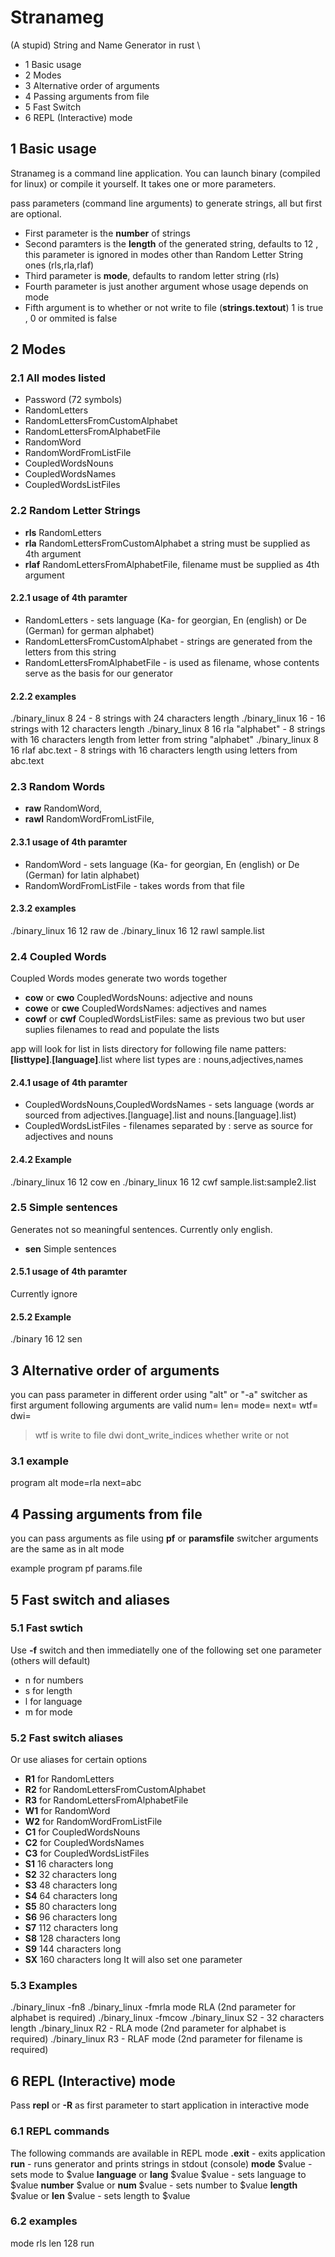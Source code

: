 # Stranameg
(A stupid) String and Name Generator in rust \

+ 1 Basic usage
+ 2 Modes
+ 3 Alternative order of arguments
+ 4 Passing arguments from file
+ 5 Fast Switch 
+ 6 REPL (Interactive) mode
## 1 Basic usage
Stranameg is a command line application.
You can launch binary (compiled for linux) or compile it yourself.
It takes one or more parameters.

pass parameters (command line arguments) to generate strings, all but first are optional.
- First parameter is the **number** of strings
- Second paramters is the **length** of the generated string, defaults to 12 , this parameter is ignored in modes other than Random Letter String ones (rls,rla,rlaf)
- Third parameter is **mode**, defaults to random letter string (rls)
- Fourth parameter is just another argument whose usage depends on mode
- Fifth argument is to whether or not write to file (**strings.textout**) 1 is true , 0 or ommited is false

## 2 Modes

### 2.1 All modes listed
- Password (72 symbols)
- RandomLetters
- RandomLettersFromCustomAlphabet
- RandomLettersFromAlphabetFile
- RandomWord
- RandomWordFromListFile
- CoupledWordsNouns
- CoupledWordsNames
- CoupledWordsListFiles

### 2.2 Random Letter Strings
- **rls**  RandomLetters
- **rla**  RandomLettersFromCustomAlphabet a string must be supplied as 4th argument
- **rlaf**  RandomLettersFromAlphabetFile, filename must be supplied as 4th argument
#### 2.2.1 usage of 4th paramter
- RandomLetters - sets language (Ka- for georgian, En (english) or De (German) for german alphabet)
- RandomLettersFromCustomAlphabet - strings are generated from the letters from this string
- RandomLettersFromAlphabetFile - is used as filename, whose contents serve as the basis for our generator

#### 2.2.2 examples
./binary_linux 8 24  - 8 strings with 24 characters length
./binary_linux 16  - 16 strings with 12 characters length
./binary_linux 8 16 rla "alphabet" - 8 strings with 16 characters length from letter from string "alphabet"
./binary_linux 8 16 rlaf abc.text - 8 strings with 16 characters length using letters from abc.text

### 2.3 Random Words
- **raw**  RandomWord,
- **rawl**  RandomWordFromListFile,
#### 2.3.1 usage of 4th paramter
- RandomWord - sets language (Ka- for georgian, En (english) or De (German) for latin alphabet)
- RandomWordFromListFile - takes words from that file

#### 2.3.2 examples
./binary_linux 16 12 raw de
./binary_linux 16 12 rawl sample.list

### 2.4 Coupled Words
Coupled Words modes generate two words together
- **cow** or **cwo**  CoupledWordsNouns: adjective and nouns
- **cowe** or **cwe** CoupledWordsNames: adjectives and names
- **cowf** or **cwf** CoupledWordsListFiles: same as previous two but user suplies filenames to read and populate the lists

app will look for list in lists directory for following file name patters: **\[listtype\]**.**\[language\]**.list
where list types are : nouns,adjectives,names
#### 2.4.1 usage of 4th paramter
- CoupledWordsNouns,CoupledWordsNames - sets language (words ar sourced from adjectives.[language].list and nouns.[language].list)
- CoupledWordsListFiles - filenames separated by : serve as source for adjectives and nouns

#### 2.4.2 Example
./binary_linux 16 12 cow en
./binary_linux 16 12 cwf sample.list:sample2.list

### 2.5 Simple sentences
Generates not so meaningful sentences. Currently only english.

- **sen** Simple sentences

#### 2.5.1 usage of 4th paramter
Currently ignore
#### 2.5.2 Example
./binary 16 12 sen

## 3 Alternative order of arguments
you can pass parameter in different order using "alt" or "-a" switcher as first argument
following arguments are valid 
num= 
len= 
mode= 
next= 
wtf=
dwi= 
>wtf is write to file
>dwi dont_write_indices whether write or not 

### 3.1 example
program alt mode=rla next=abc 

## 4 Passing arguments from file
you can pass arguments as file using **pf** or **paramsfile** switcher
arguments are the same as in alt mode

example
program pf params.file
## 5 Fast switch and aliases
### 5.1 Fast swtich
Use **-f** switch  and then immediatelly one of the following set one parameter (others will default)
- n for numbers
- s for length
- l for language
- m for mode

### 5.2 Fast switch aliases
Or use aliases for certain options

- **R1** for RandomLetters
- **R2** for RandomLettersFromCustomAlphabet
- **R3** for RandomLettersFromAlphabetFile
- **W1** for RandomWord
- **W2** for RandomWordFromListFile
- **C1** for CoupledWordsNouns
- **C2** for CoupledWordsNames
- **C3** for CoupledWordsListFiles 
- **S1** 16 characters long
- **S2** 32 characters long
- **S3** 48 characters long
- **S4** 64 characters long
- **S5** 80 characters long
- **S6** 96 characters long
- **S7** 112 characters long
- **S8** 128 characters long
- **S9** 144 characters long
- **SX** 160 characters long
It will also set one parameter
### 5.3 Examples
./binary_linux -fn8
./binary_linux -fmrla mode RLA (2nd parameter for alphabet is required)
./binary_linux -fmcow
./binary_linux S2 - 32 characters length
./binary_linux R2 - RLA mode (2nd parameter for alphabet is required)
./binary_linux R3 - RLAF mode (2nd parameter for filename is required)


## 6 REPL (Interactive) mode
Pass **repl** or **-R** as first parameter to start application in interactive mode

### 6.1 REPL commands
The following commands are available in REPL mode
**.exit** - exits application
**run** - runs generator and prints strings in stdout (console)
**mode** $value - sets mode to $value
**language** or **lang** $value $value - sets language to $value
**number** $value or **num** $value - sets number to $value
**length** $value or **len** $value - sets length to $value 

### 6.2 examples
mode rls
len 128
run